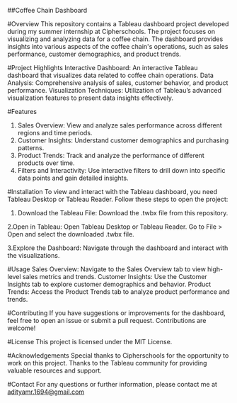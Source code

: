 ##Coffee Chain Dashboard

#Overview
This repository contains a Tableau dashboard project developed during my summer internship at Cipherschools. The project focuses on visualizing and analyzing data for a coffee chain. The dashboard provides insights into various aspects of the coffee chain's operations, such as sales performance, customer demographics, and product trends.

#Project Highlights
Interactive Dashboard: An interactive Tableau dashboard that visualizes data related to coffee chain operations.
Data Analysis: Comprehensive analysis of sales, customer behavior, and product performance.
Visualization Techniques: Utilization of Tableau’s advanced visualization features to present data insights effectively.

#Features
1. Sales Overview: View and analyze sales performance across different regions and time periods.
2. Customer Insights: Understand customer demographics and purchasing patterns.
3. Product Trends: Track and analyze the performance of different products over time.
4. Filters and Interactivity: Use interactive filters to drill down into specific data points and gain detailed insights.

#Installation
To view and interact with the Tableau dashboard, you need Tableau Desktop or Tableau Reader. Follow these steps to open the project:

1. Download the Tableau File:
Download the .twbx file from this repository.

2.Open in Tableau:
Open Tableau Desktop or Tableau Reader.
Go to File > Open and select the downloaded .twbx file.

3.Explore the Dashboard:
Navigate through the dashboard and interact with the visualizations.

#Usage
Sales Overview: Navigate to the Sales Overview tab to view high-level sales metrics and trends.
Customer Insights: Use the Customer Insights tab to explore customer demographics and behavior.
Product Trends: Access the Product Trends tab to analyze product performance and trends.

#Contributing
If you have suggestions or improvements for the dashboard, feel free to open an issue or submit a pull request. Contributions are welcome!

#License
This project is licensed under the MIT License.

#Acknowledgements
Special thanks to Cipherschools for the opportunity to work on this project.
Thanks to the Tableau community for providing valuable resources and support.

#Contact
For any questions or further information, please contact me at adityamr.1694@gmail.com
